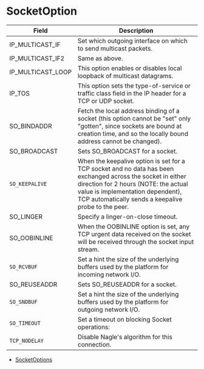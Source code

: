 # SocketOption

| Field             | Description                                                                                                                                                                                                                                     |
| ----------------- | ----------------------------------------------------------------------------------------------------------------------------------------------------------------------------------------------------------------------------------------------- |
| IP_MULTICAST_IF   | Set which outgoing interface on which to send multicast packets.                                                                                                                                                                                |
| IP_MULTICAST_IF2  | Same as above.                                                                                                                                                                                                                                  |
| IP_MULTICAST_LOOP | This option enables or disables local loopback of multicast datagrams.                                                                                                                                                                          |
| IP_TOS            | This option sets the type-of-service or traffic class field in the IP header for a TCP or UDP socket.                                                                                                                                           |
| SO_BINDADDR       | Fetch the local address binding of a socket (this option cannot be "set" only "gotten", since sockets are bound at creation time, and so the locally bound address cannot be changed).                                                          |
| SO_BROADCAST      | Sets SO_BROADCAST for a socket.                                                                                                                                                                                                                 |
| `SO_KEEPALIVE`    | When the keepalive option is set for a TCP socket and no data has been exchanged across the socket in either direction for 2 hours (NOTE: the actual value is implementation dependent), TCP automatically sends a keepalive probe to the peer. |
| SO_LINGER         | Specify a linger-on-close timeout.                                                                                                                                                                                                              |
| SO_OOBINLINE      | When the OOBINLINE option is set, any TCP urgent data received on the socket will be received through the socket input stream.                                                                                                                  |
| `SO_RCVBUF`       | Set a hint the size of the underlying buffers used by the platform for incoming network I/O.                                                                                                                                                    |
| SO_REUSEADDR      | Sets SO_REUSEADDR for a socket.                                                                                                                                                                                                                 |
| `SO_SNDBUF`       | Set a hint the size of the underlying buffers used by the platform for outgoing network I/O.                                                                                                                                                    |
| `SO_TIMEOUT`      | Set a timeout on blocking Socket operations:                                                                                                                                                                                                    |
| `TCP_NODELAY`     | Disable Nagle's algorithm for this connection.                                                                                                                                                                                                  |

- [SocketOptions](https://docs.oracle.com/javase/7/docs/api/java/net/SocketOptions.html)
